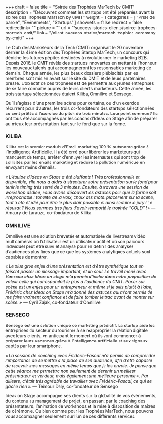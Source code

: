 +++
draft		= false
title		= "Soirée des Trophées MarTech by CMIT"
description	= "Découvrez comment les startups ont été préparées avant la soirée des Trophées MarTech by CMIT"
weight		= 1
categories	= [ "Prise de parole", "Événements", "Startups" ]
showrefs	= false
redirect	= false
redirectlink= ""
picture		= ""
url		 	= "/success-stories-clients/soiree-trophees-martech-cmit/"
link		 	= "/client-success-stories/martech-trophies-ceremony-by-cmit/"
+++

Le Club des Marketeurs de la Tech (CMIT) organisait le 20 novembre dernier la 4ème édition des Trophées Startup MarTech, un concours qui déniche les futures pépites destinées à révolutionner le marketing B2B. Depuis 2016, le CMIT révèle des startups innovantes en mettant à l’honneur les nouveaux talents qui accompagneront les responsables marketing de demain. Chaque année, les plus beaux dossiers plébiscités par les membres sont mis en avant sur le site du CMIT et de leurs partenaires presse. L’objectif de ces trophées est de permettre aux jeunes entreprises de se faire connaitre auprès de leurs clients marketeurs. Cette année, les trois startups sélectionnées étaient Kiliba, Omnilive et Sensego. 

Qu’il s’agisse d’une première scène pour certains, ou d’un exercice récurrent pour d’autres, les trois co-fondateurs des startups sélectionnées se sont prêtés à l’exercice du pitch de trois minutes. Leur point commun ? Ils ont tous été accompagnés par les coachs d’Ideas on Stage afin de préparer au mieux leur présentation, tant sur le fond que sur la forme. 

### KILIBA
Kiliba est le premier module d’Email marketing 100 % autonome grâce à l’Intelligence Artificielle. Il a été créé pour libérer les marketeurs qui manquent de temps, arrêter d’ennuyer les internautes qui sont trop de sollicités par les emails marketing et réduire la pollution numérique en envoyant moins d’emails. 

*« L’équipe d’Ideas on Stage a été bluffante ! Très professionnelle et disponible, elle nous a aidés à structurer notre présentation sur le fond pour tenir le timing très serré de 3 minutes. Ensuite, à travers une session de workshop dédiée, nous avons découvert les astuces pour que la forme soit irréprochable : tonalité de la voix, choix des mots, placement sur la scène, tout a été étudié pour être le plus clair possible et ainsi séduire le jury ! Le résultat ? Nous sommes très fiers d’avoir remporté le trophée “GOLD” ! »* — Amaury de Larauze, co-fondateur de Kiliba

### OMNILIVE
Omnilive est une solution brevetée et automatisée de livestream vidéo multicaméras où l’utilisateur est un utilisateur actif et où son parcours individuel peut être suivi et analysé pour en définir des analyses d’audiences plus fines que ce que les systèmes analytiques actuels sont capables de montrer. 

*« Le plus gros enjeu d’une présentation est d’être synthétique tout en faisant passer un message important, et un seul. Le travail mené avec Vanessa chez Ideas on stage m’a permis d’isoler dans notre proposition de valeur celle qui correspondait le plus à l’audience du CMIT. Parler sur scène est un enjeu pour un entrepreneur et même si je suis plutôt à l’aise, Frédéric chez Ideas on Stage m’a donné des astuces qui m’ont permis de me faire vraiment confiance et de faire tomber le trac avant de monter sur scène. »* — Cyril Zajak, co-fondateur d’Omnilive

### SENSEGO
Sensego est une solution unique de marketing prédictif. La startup aide les entreprises du secteur du tourisme à se réapproprier la relation digitale avec leurs clients, en anticipant le moment où ils vont commencer à préparer leurs vacances grâce à l’intelligence artificielle et aux signaux captés par leur smartphone.

*« La session de coaching avec Frédéric-Pascal m’a permis de comprendre l’importance de se mettre à la place de son audience, afin d’être capable de recevoir mes messages en même temps que je les envoie. Je pense que cette séance me permettra non seulement de devenir un meilleur présentateur et vendeur, mais également une meilleure personne ». Par ailleurs, c’était très agréable de travailler avec Frédéric-Pascal, ce qui ne gâche rien ».* — Teimour Daly, co-fondateur de Sensego

Ideas on Stage accompagne ses clients sur la globalité de vos événements, du contenu au management de projet, en passant par le coaching des présentateurs, l’animation de workshops et la mise à disposition de maîtres de cérémonie. Ou bien comme pour les Trophées MarTech, nous pouvons vous accompagner seulement sur l’un de ces différents services. 
